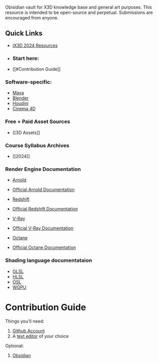 Obisidian vault for X3D knowledge base and general art purposes. This resource is intended to be open-source and perpetual. Submissions are encouraged from anyone.

## Quick Links
- [IX3D 2024 Resources](content/course%20materials/2024/2024)

- ### Start here:

- [[#Contribution Guide]]

### Software-specific:

- [Maya](software/3d/maya/Maya.md)
- [Blender](software/3d/blender/Blender.md)
- [Houdini](software/3d/houdini/Houdini.md)
- [Cinema 4D](software/3d/cinema4d/C4D.md)

### Free + Paid Asset Sources
- [[3D Assets]]

### Course Syllabus Archives
- [[2024]]

### Render Engine Documentation

- [Arnold](software/render/arnold/Arnold.md)
- [Official Arnold Documentation](https://help.autodesk.com/view/ARNOL/ENU/)

- [Redshift](software/render/redshift/Redshift.md)
- [Official Redshift Documentation](https://help.maxon.net/r3d/)

- [V-Ray](software/render/vray/Vray.md)
- [Official V-Ray Documentation](https://docs.chaos.com/)

- [Octane](software/render/octane/Octane.md)
- [Official Octane Documentation](https://docs.otoy.com/)

### Shading language documentataion 
- [GLSL](software/shading/glsl/GLSL.md)
- [HLSL](software/shading/hlsl/HLSL.md)
- [OSL](software/shading/osl/OSL.md)
- [WGPU](software/shading/wgpu/WGPU.md)

# Contribution Guide
Things you'll need:

1. [Github Account](https://github.com/signup)
2. A [text editor](content/software/Text%20Editors) of your choice

Optional:
1. [Obsidian](https://obsidian.md/)
